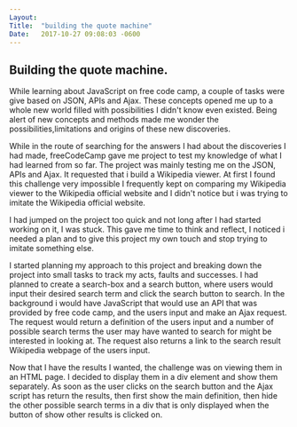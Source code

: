 ```yaml
---
Layout:	
Title:	"building the quote machine"
Date:	2017-10-27 09:08:03 -0600
---
```


## Building the quote machine.

While learning about JavaScript on free code camp, a couple of tasks were give based on JSON, APIs and Ajax.
These concepts opened me up to a whole new world filled with possibilities I didn't know even existed.
Being alert of new concepts and methods made me wonder the possibilities,limitations and origins of these new discoveries.

While in the route of searching for the answers I had about the discoveries I had made, freeCodeCamp gave me project to test my knowledge of what I had learned from so far.
The project was mainly testing me on the JSON, APIs and Ajax. It requested that i build a Wikipedia viewer.
At first I found this challenge very impossible I frequently kept on comparing my Wikipedia viewer to the Wikipedia official website and I didn't notice but i was trying to imitate the Wikipedia official website.

I had jumped on the project too quick and not long after I had started working on it,  I was stuck.
This gave me time to think and reflect, I noticed i needed a plan and to give this project my own touch and stop trying to imitate something else.

I started planning my approach to this project and breaking down the project into small tasks to track my acts, faults and successes.
I had planned to create a search-box and a search button, where users would input their desired search term and click the search button to search.
In the background i would have JavaScript that would use an API that was provided by free code camp, and the users input and make an Ajax request.
The request would return a definition of the users input and a number of possible search terms the user may have wanted to search for might be interested in looking at.
The request also returns a link to the search result Wikipedia webpage of the users input.

Now that I have the results I wanted, the challenge was on viewing them in an HTML page.
I decided to display them in a div element and show them separately.
As soon as the user clicks on the search button and the Ajax script has return the results, then first show the main definition, then hide the other possible search terms in a div that is only displayed when the button of show other results is clicked on.